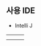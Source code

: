 ## 사용 IDE
- Intelli J

|     |     |     |
|-----|-----|-----|
|     |     |     |
|     |     |     |

